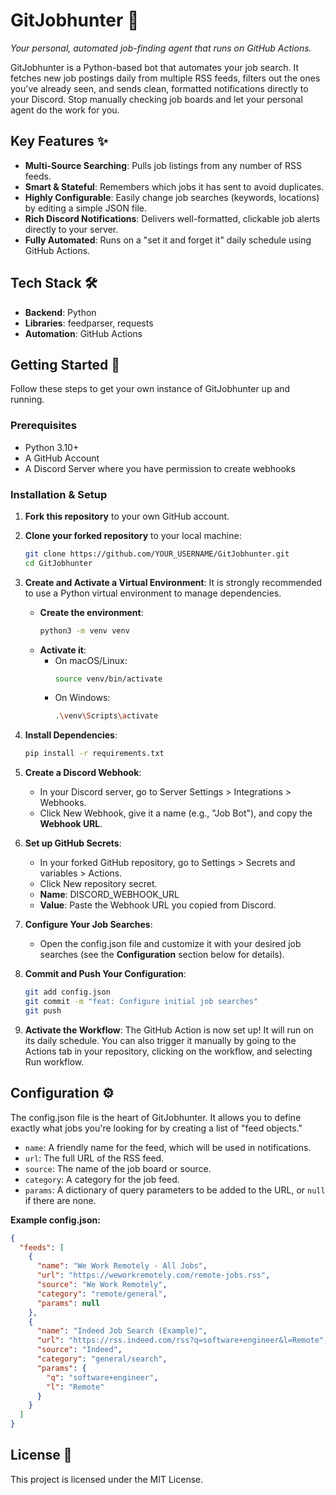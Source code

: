 # **GitJobhunter 🤖**

*Your personal, automated job-finding agent that runs on GitHub Actions.*

GitJobhunter is a Python-based bot that automates your job search. It fetches new job postings daily from multiple RSS feeds, filters out the ones you've already seen, and sends clean, formatted notifications directly to your Discord. Stop manually checking job boards and let your personal agent do the work for you.

## **Key Features ✨**

* **Multi-Source Searching**: Pulls job listings from any number of RSS feeds.  
* **Smart & Stateful**: Remembers which jobs it has sent to avoid duplicates.  
* **Highly Configurable**: Easily change job searches (keywords, locations) by editing a simple JSON file.  
* **Rich Discord Notifications**: Delivers well-formatted, clickable job alerts directly to your server.  
* **Fully Automated**: Runs on a "set it and forget it" daily schedule using GitHub Actions.

## **Tech Stack 🛠️**

* **Backend**: Python  
* **Libraries**: feedparser, requests  
* **Automation**: GitHub Actions

## **Getting Started 🚀**

Follow these steps to get your own instance of GitJobhunter up and running.

### **Prerequisites**

* Python 3.10+  
* A GitHub Account  
* A Discord Server where you have permission to create webhooks

### **Installation & Setup**

1. **Fork this repository** to your own GitHub account.  
2. **Clone your forked repository** to your local machine:  
   ```bash
   git clone https://github.com/YOUR_USERNAME/GitJobhunter.git
   cd GitJobhunter
   ```
3. **Create and Activate a Virtual Environment**:
   It is strongly recommended to use a Python virtual environment to manage dependencies.
   * **Create the environment**:
     ```bash
     python3 -m venv venv
     ```
   * **Activate it**:
     * On macOS/Linux:
       ```bash
       source venv/bin/activate
       ```
     * On Windows:
       ```bash
       .\venv\Scripts\activate
       ```
4. **Install Dependencies**:
   ```bash
   pip install -r requirements.txt
   ```
5. **Create a Discord Webhook**:  
   * In your Discord server, go to Server Settings > Integrations > Webhooks.  
   * Click New Webhook, give it a name (e.g., "Job Bot"), and copy the **Webhook URL**.  
6. **Set up GitHub Secrets**:  
   * In your forked GitHub repository, go to Settings > Secrets and variables > Actions.  
   * Click New repository secret.  
   * **Name**: DISCORD_WEBHOOK_URL  
   * **Value**: Paste the Webhook URL you copied from Discord.  
7. **Configure Your Job Searches**:  
   * Open the config.json file and customize it with your desired job searches (see the **Configuration** section below for details).  
8. **Commit and Push Your Configuration**:  
   ```bash
   git add config.json
   git commit -m "feat: Configure initial job searches"
   git push
   ```

7. **Activate the Workflow**: The GitHub Action is now set up\! It will run on its daily schedule. You can also trigger it manually by going to the Actions tab in your repository, clicking on the workflow, and selecting Run workflow.

## **Configuration ⚙️**

The config.json file is the heart of GitJobhunter. It allows you to define exactly what jobs you're looking for by creating a list of "feed objects."

* `name`: A friendly name for the feed, which will be used in notifications.
* `url`: The full URL of the RSS feed.
* `source`: The name of the job board or source.
* `category`: A category for the job feed.
* `params`: A dictionary of query parameters to be added to the URL, or `null` if there are none.

**Example config.json:**

```json
{
  "feeds": [
    {
      "name": "We Work Remotely - All Jobs",
      "url": "https://weworkremotely.com/remote-jobs.rss",
      "source": "We Work Remotely",
      "category": "remote/general",
      "params": null
    },
    {
      "name": "Indeed Job Search (Example)",
      "url": "https://rss.indeed.com/rss?q=software+engineer&l=Remote",
      "source": "Indeed",
      "category": "general/search",
      "params": {
        "q": "software+engineer",
        "l": "Remote"
      }
    }
  ]
}
```

## **License 📄**

This project is licensed under the MIT License.